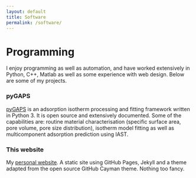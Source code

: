 ```yaml
---
layout: default
title: Software
permalink: /software/
---
```

# Programming

I enjoy programming as well as automation, and have worked extensively in Python, C++,
Matlab as well as some experience with web design. Below are some of my projects.

### pyGAPS

[pyGAPS](https://github.com/pauliacomi/pyGAPS) is an adsorption isotherm processing and
fitting framework written in Python 3. It is open source and extensively documented. Some
of the capabilities are: routine material characterisation (specific surface area, pore
volume, pore size distribution), isotherm model fitting as well as multicomponent
adsorption prediction using IAST.

### This website

My [personal website](https://github.com/pauliacomi/pauliacomi.github.com). A static site
using GitHub Pages, Jekyll and a theme adapted from the open source GitHub Cayman theme.
Nothing too fancy.
